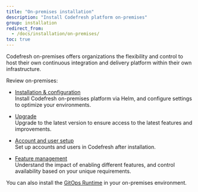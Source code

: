```yaml
---
title: "On-premises installation"
description: "Install Codefresh platform on-premises"
group: installation
redirect_from:
  - /docs/installation/on-premises/
toc: true
---
```


Codefresh on-premises offers organizations the flexibility and control to host their own continuous integration and delivery platform within their own infrastructure.

Review on-premises:

* [Installation & configuration]({{site.baseurl}}/docs/installation/on-premises/codefresh-on-prem/)  
  Install Codefresh on-premises platform via Helm, and configure settings to optimize your environments.

* [Upgrade]({{site.baseurl}}/docs/installation/on-premises/codefresh-on-prem-upgrade/)  
  Upgrade to the latest version to ensure access to the latest features and improvements.

* [Account and user setup]({{site.baseurl}}/docs/installation/on-premises/on-prem-configuration/)  
  Set up accounts and users in Codefresh after installation.
  
* [Feature management]({{site.baseurl}}/docs/installation/on-premises/on-prem-feature-management/)  
  Understand the impact of enabling different features, and control availability based on your unique requirements.  

You can also install the [GitOps Runtime]({{site.baseurl}}/docs/gitops-runtime/on-prem-gitops-runtime-install/) in your on-premises environment. 
